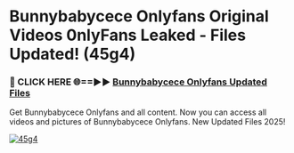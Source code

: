 # Bunnybabycece Onlyfans Original Videos 0nlyFans Leaked - Files Updated! (45g4)

<h3>🔴 CLICK HERE 🌐==►► <a href="https://tinyurl.com/ehrbuxhb" rel="nofollow">Bunnybabycece Onlyfans Updated Files</a></h3>

Get Bunnybabycece Onlyfans and all content. Now you can access all videos and pictures of Bunnybabycece Onlyfans. New Updated Files 2025!

[![45g4](https://i.imgur.com/lVYEuWS.gif)](https://tinyurl.com/ehrbuxhb)
